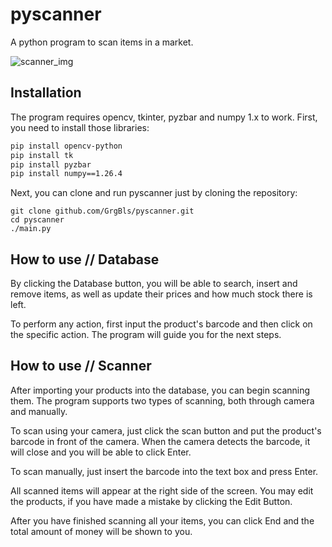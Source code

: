 # pyscanner

A python program to scan items in a market.

![scanner_img](https://github.com/GrgBls/pyscanner/assets/24195309/ab8c37a0-0181-4788-b004-fc104c7f4530)



## Installation
The program requires opencv, tkinter, pyzbar and numpy 1.x to work. First, you need to install those libraries:
```bash
pip install opencv-python
pip install tk
pip install pyzbar
pip install numpy==1.26.4
```

Next, you can clone and run pyscanner just by cloning the repository:
```
git clone github.com/GrgBls/pyscanner.git
cd pyscanner
./main.py
```
## How to use // Database
    
By clicking the Database button, you will be able to search, insert and remove items, as well as update their prices and how much stock there is left. 

To perform any action, first input the product's barcode and then click on the specific action. The program will guide you for the next steps.

## How to use // Scanner

After importing your products into the database, you can begin scanning them. The program supports two types of scanning, both through camera and manually.

To scan using your camera, just click the scan button and put the product's barcode in front of the camera. When the camera detects the barcode, it will close and you will be able to click Enter.

To scan manually, just insert the barcode into the text box and press Enter.

All scanned items will appear at the right side of the screen. You may edit the products, if you have made a mistake by clicking the Edit Button.

After you have finished scanning all your items, you can click End and the total amount of money will be shown to you.
